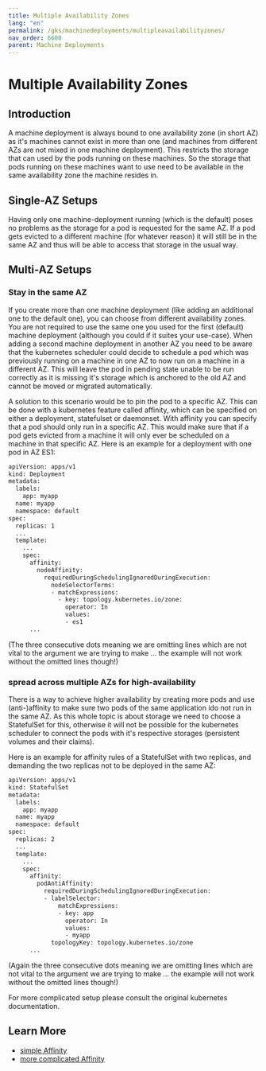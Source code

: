 ```yaml
---
title: Multiple Availability Zones
lang: "en"
permalink: /gks/machinedeployments/multipleavailabilityzones/
nav_order: 6600
parent: Machine Deployments
---
```

# Multiple Availability Zones

## Introduction

A machine deployment is always bound to one availability zone (in short AZ)
as it's machines cannot exist in more than one (and machines from different
AZs are not mixed in one machine deployment). This restricts the storage
that can used by the pods running on these machines. So the storage that pods
running on these machines want to use need to be available in the same
availability zone the machine resides in.

## Single-AZ Setups

Having only one machine-deployment running (which is the default) poses no
problems as the storage for a pod is requested for the same AZ. If a pod
gets evicted to a different machine (for whatever reason) it will still
be in the same AZ and thus will be able to access that storage in the
usual way.


## Multi-AZ Setups

### Stay in the same AZ

If you create more than one machine deployment (like adding an additional
one to the default one), you can choose from different availability zones.
You are not required to use the same one you used for the first (default)
machine deployment (although you could if it suites your use-case). When
adding a second machine deployment in another AZ you need to be aware that
the kubernetes scheduler could decide to schedule a pod which was previously
running on a machine in one AZ to now run on a machine in a different AZ.
This will leave the pod in pending state unable to be run correctly as it
is missing it's storage which is anchored to the old AZ and cannot be
moved or migrated automatically.

A solution to this scenario would be to pin the pod to a specific AZ. This
can be done with a kubernetes feature called affinity, which can be specified
on either a deployment, statefulset or daemonset. With affinity you can
specify that a pod should only run in a specific AZ. This would make
sure that if a pod gets evicted from a machine it will only ever be
scheduled on a machine in that specific AZ. Here is an example for a
deployment with one pod in AZ ES1:

```bash
apiVersion: apps/v1
kind: Deployment
metadata:
  labels:
    app: myapp
  name: myapp
  namespace: default
spec:
  replicas: 1
  ...
  template:    
    ...
    spec:
      affinity:
        nodeAffinity:
          requiredDuringSchedulingIgnoredDuringExecution:
            nodeSelectorTerms:
            - matchExpressions:
              - key: topology.kubernetes.io/zone:
                operator: In
                values:
                - es1
      ...
```
(The three consecutive dots meaning we are omitting lines which are
 not vital to the argument we are trying to make ... the example
 will not work without the omitted lines though!)

### spread across multiple AZs for high-availability

There is a way to achieve higher availability by creating more pods
and use (anti-)affinity to make sure two pods of the same application
ido not run in the same AZ. As this whole topic is about storage we
need to choose a StatefulSet for this, otherwise it will not be
possible for the kubernetes scheduler to connect the pods with
it's respective storages (persistent volumes and their claims).

Here is an example for affinity rules of a StatefulSet with two
replicas, and demanding the two replicas not to be deployed in
the same AZ:
```bash
apiVersion: apps/v1
kind: StatefulSet
metadata:
  labels:
    app: myapp
  name: myapp
  namespace: default
spec:
  replicas: 2
  ...
  template:    
    ...
    spec:
      affinity:
        podAntiAffinity:
          requiredDuringSchedulingIgnoredDuringExecution:
          - labelSelector:
              matchExpressions:
              - key: app
                operator: In
                values:
                - myapp
            topologyKey: topology.kubernetes.io/zone
      ...
```
(Again the three consecutive dots meaning we are omitting lines which are
 not vital to the argument we are trying to make ... the example
 will not work without the omitted lines though!)

For more complicated setup please consult the original kubernetes
documentation.


## Learn More

* [simple Affinity](https://kubernetes.io/docs/concepts/scheduling-eviction/assign-pod-node/)
* [more complicated Affinity](https://kubernetes.io/docs/concepts/scheduling-eviction/topology-spread-constraints/)
